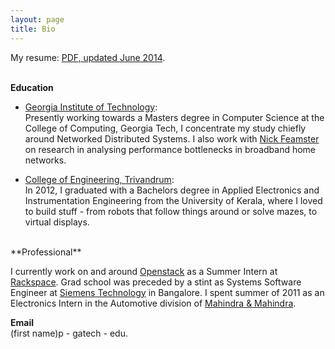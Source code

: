 ```yaml
---
layout: page
title: Bio
---
```


My resume: [PDF, updated June 2014](/resume.pdf). 

<br/>**Education**

+ [Georgia Institute of Technology](http://www.gatech.edu): <br/>
Presently working towards a Masters degree in Computer Science at the College of Computing, Georgia Tech, I concentrate my study chiefly around Networked Distributed Systems. I also work with [Nick Feamster](http://www.cc.gatech.edu/~feamster) on research in analysing performance bottlenecks in broadband home networks.

+ [College of Engineering, Trivandrum](http://www.cet.ac.in): <br/>
In 2012, I graduated with a Bachelors degree in Applied Electronics and Instrumentation Engineering from the  University of Kerala, where I loved to build stuff - from robots that follow things around or solve mazes, to virtual displays.

<br/>
**Professional**

I currently work on and around [Openstack](http://www.openstack.com) as a Summer Intern at [Rackspace](http://www.rackspace.com).
Grad school was preceded by a stint as Systems Software Engineer at [Siemens Technology](http://www.siemens.co.in/en/about_us/index/innovations/sisl.htm) in Bangalore. I spent summer of 2011 as an Electronics Intern in the Automotive division of [Mahindra & Mahindra](http://www.mahindra.com).

**Email** <br/>
(first name)p - gatech - edu.